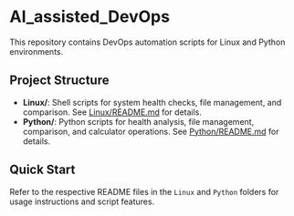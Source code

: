 ﻿

# AI_assisted_DevOps

This repository contains DevOps automation scripts for Linux and Python environments.

## Project Structure

- **Linux/**: Shell scripts for system health checks, file management, and comparison. See [Linux/README.md](Linux/README.md) for details.
- **Python/**: Python scripts for health analysis, file management, comparison, and calculator operations. See [Python/README.md](Python/README.md) for details.

## Quick Start

Refer to the respective README files in the `Linux` and `Python` folders for usage instructions and script features.
